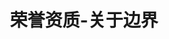 ---
{
    layout: Layout,
    isHonour: true,
    title: 荣誉资质-关于边界,
    aboutTitle: {
        title: 关于边界,
        subTitle: 专注于区块链、大数据相关产品技术研发和解决方案的⾼科技公司
    },
    aboutType: [
        {
            text: 关于我们,
            route: /about
        },
        {
            text: 发展历程,
            route: /milestone
        },
        {
            text: 荣誉资质,
            route: /honour
        },
        {
            text: 加入我们,
            route: /join
        },
    ],
    honourList: {
        title: 所获荣誉,
        horizontalList: [
            {
                imgSrc: https://www.bianjie.ai/dist/honor_1.jpg?5474e5175d7f808c72191e3121d523ed
            },
            {
                imgSrc: https://www.bianjie.ai/dist/honor_10.jpg?bb6cc190ac39174cca8aab87766de6bd
            },
            {
                imgSrc: https://www.bianjie.ai/dist/honor_13.jpg?33eaab50ccb7028ea045ebf6d73cc74c
            },
            {
                imgSrc: https://www.bianjie.ai/dist/honor_14.jpg?30900cd69be3ea954f0612c1b407ab09
            },
            {
                imgSrc: https://www.bianjie.ai/dist/honor_17.jpg?073dc1866495e47c5f821187ba8b66cb
            },
            {
                imgSrc: https://www.bianjie.ai/dist/honor_18.jpg?86a66192a0a9c2f7e85b7ada0d95a024
            },
        ],
        verticalList: [
            {
                imgSrc: https://www.bianjie.ai/dist/honor_11.jpg?9437b46c6abfa22859c1594c0c11b130
            },
            {
                imgSrc: https://www.bianjie.ai/dist/honor_12.jpg?7c797aaa5f27f3eccd80e4e92c7169a2
            },
            {
                imgSrc: https://www.bianjie.ai/dist/honor_16.jpg?3c13a7a2867940dc7d81bfc28f8fb242
            },
            {
                imgSrc: https://www.bianjie.ai/dist/honor_5.jpg?d890b794922acf0b1fff642c13d85caf
            },
            {
                imgSrc: https://www.bianjie.ai/dist/honor_6.jpg?15794a91773be286d3fccbff8f68b1d2
            },
            {
                imgSrc: https://www.bianjie.ai/dist/honor_7.jpg?2c49d43b8cd559946412fdbf16b0890e
            },
            {
                imgSrc: https://www.bianjie.ai/dist/honor_8.jpg?425d798938dd55eeafca7f5aa67da7ac
            },
        ]

    },
    certiQualiContent: {
        title: 认证资质,
        subTitle: 边界智能专注于区块链、大数据相关产品技术研发和解决方案，获得多项认证证书和权威资质,
        list: [
            {
                src: gaoxinzhengshu.png,
                title: 国家高新技术企业认证,
                description: 全国高新技术企业认定是由国家科技部、财政部、税务总局主导，综合评估企业的核心自主知识产权、科技成果转化能力、研究开发的组织管理水平、成长性指标等多项指标认证结果。获得该项认证代表边界智能已经进入国家高新技术企业行列。
            },
            {
                src: shuangruan.png,
                title: “双软”认证,
                description: “双软认证”是指“软件企业认证”和“软件产品认证”，取得双软认证说明边界智能的核心关键技术和软件开发能力获得了权威部门认可，边界智能在区块链、大数据相关产品的技术研发方面自主知识产权丰富，可更好的服务于客户。
            },
            {
                src: kexinblock.png,
                title: 信通院“可信区块链”评测证书,
                description: 可信区块链认证是中国信息通信研究院主导的行业领先的区块链产品评测体系，该评测体系有严格的测试指标和审核机制，权威、公正、可信度高。边界智能现为可信区块链推进计划（TBI）理事成员单位。
            },
            {
                src: lianmengchengyuan.jpg,
                title: BSN“联盟成员”证书,
                description: BSN 联盟成员证书是区块链服务网络发展联盟（BSNDA）开发者委员会颁发的资质证书。边界智能作为 BSN 的联盟成员之一，在联盟链技术研发和实现层面已获得业界权威机构认可。
            },
            {
                src: zhiliangguanli.jpeg,
                title: 质量管理体系认证,
                description: 质量管理体系认证是国际标准化组织（ISO）制定的国际标准，通过该项认证表明边界智能在各项管理体系上已达到了国际标准，能向客户交付合格且质量保证的产品。
            },
            {
                src: xinxianquan.jpeg,
                title: 信息安全管理体系认证,
                description: 信息安全管理体系认证是国际标准化组织（ISO）制定的国际标准，通过该项认证表明边界智能在信息安全管理层面达到了国际标准，可有效保护信息资源安全，保护信息化进程健康、有序、可持续发展。
            },
        ]
    },
    otherHonoursContent: {
        title: 更多荣誉,
        otherHonoursList: [
            {
                year: 2021,
                monthList: [
                    {
                        month: '06',
                        honours: [
                            {honour: 2021 长三角（上海）区块链应用创新大赛一等奖},
                        ]
                    },
                    {
                        month: '03',
                        honours: [
                            {honour: 边界智能成为中国中小企业协会区块链专委会常务理事单位，创始人曹恒当选常务理事会主席},
                        ]
                    },
                    {
                        month: '01',
                        honours: [
                            {honour: 由边界智能首先完成的 BSN 开放联盟链「文昌链」正式首批上线},
                            {honour: 由边界智能荣登零壹财经「中国区块链应用 TOP30 企业」榜单},
                            {honour: 知识产权管理体系认证},
                        ]
                    },
                ]
            },
            {
                year: 2020,
                monthList: [
                    {
                        month: '12',
                        honours: [
                            {honour: 获得 ISO27001信息安全管理体系认证 以及 ISO9001质量管理体系认证},
                            {honour: 边界智能创始人荣获 2020上海区块链优秀创业者奖},
                            {honour: 边界智能入选 2020上海市经信委主办的「2020上海最具投资潜力50佳创业企业」},
                        ]
                    },
                    {
                        month: '11',
                        honours: [
                            {honour: 边界智能 IRITA Hub 跨链服务枢纽成功上线 BSN 平台，以支撑 BSN 环境中异构应用链之间的跨链访问与操作},
                            {honour: 边界智能正式成为 IEEE 标准协会高级会员，并参与区块链跨链互操作等相关领域的标准制定},
                        ]
                    },
                    {
                        month: '10',
                        honours: [
                            {honour: 荣获「2020中国区块链技术创新典型企业」奖项},
                        ]
                    },
                    {
                        month: '03',
                        honours: [
                            {honour: 边界智能正式上线并开园自研的联盟链产品IRITA（Inter-Realm Industry Trust Alliance IRITA）},
                            {honour: IRITA Healthcare 以及与星康链联合研发的区块链电子处方共享平台同时入驻中国信通院 “数字健康资源供给对接平台”},
                        ]
                    },
                ]
            },
            {
                year: 2019,
                monthList: [
                    {
                        month: '12',
                        honours: [
                            {honour: 荣获「2019中国区块链技术创新典型企业」奖项},
                        ]
                    },
                    {
                        month: '11',
                        honours: [
                            {honour: 通过国家高新技术企业认定以及双软认证},
                        ]
                    },
                    {
                        month: '08',
                        honours: [
                            {honour: 边界智能打造的「 跨链服务联盟枢纽 ISCH 」，荣获2019中国优秀区块链解决方案},
                        ]
                    },
                    {
                        month: '06',
                        honours: [
                            {honour: 跨链服务项目获得上海市2019年度「 科技创新行动计划」 科技型中小企业技术创新资金支持},
                            {honour: 荣获中国最佳管理创新实践案例奖},
                        ]
                    },
                    {
                        month: '05',
                        honours: [
                            {honour: 「 创业在上海」国际创新创业大赛优秀企业奖},
                        ]
                    },
                    {
                        month: '01',
                        honours: [
                            {honour: 上榜由链塔智库&工信部赛迪区块链研究院联合发布的《中国区块链企业百强榜》},
                        ]
                    },
                ]
            },
            {
                year: 2018,
                monthList: [
                    {
                        month: '12',
                        honours: [
                            {honour: 荣获「2019中国区块链技术创新典型企业」奖项},
                        ]
                    },
                    {
                        month: '10',
                        honours: [
                            {honour: 「 创业在上海」国际创新创业大赛优胜企业奖},
                        ]
                    },
                    {
                        month: '08',
                        honours: [
                            {honour: 荣获中国健康医疗大数据产业创新大赛天使之星组冠军以及 TMT 数据组一等奖},
                        ]
                    },
                ]
            },
        ]
    }
}
---